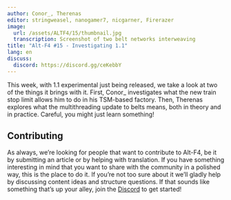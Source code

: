 ```yaml
---
author: Conor_, Therenas
editor: stringweasel, nanogamer7, nicgarner, Firerazer
image:
  url: /assets/ALTF4/15/thumbnail.jpg
  transcription: Screenshot of two belt networks interweaving
title: "Alt-F4 #15 - Investigating 1.1"
lang: en
discuss:
  discord: https://discord.gg/ceKebbY
---
```


This week, with 1.1 experimental just being released, we take a look at two of the things it brings with it. First, Conor_ investigates what the new train stop limit allows him to do in his TSM-based factory. Then, Therenas explores what the multithreading update to belts means, both in theory and in practice. Careful, you might just learn something!

## Contributing

As always, we’re looking for people that want to contribute to Alt-F4, be it by submitting an article or by helping with translation. If you have something interesting in mind that you want to share with the community in a polished way, this is the place to do it. If you’re not too sure about it we’ll gladly help by discussing content ideas and structure questions. If that sounds like something that’s up your alley, join the [Discord](https://discord.gg/nxnCFkb) to get started!
